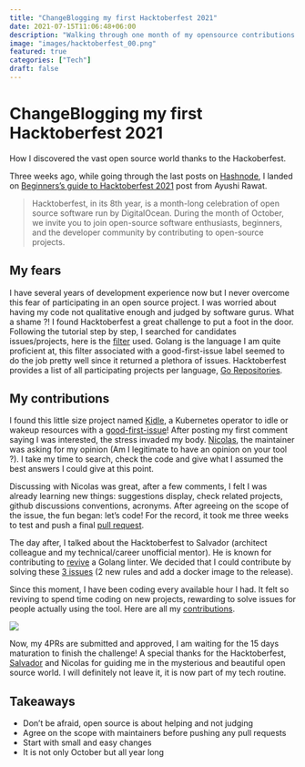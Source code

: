 ```yaml
---
title: "ChangeBlogging my first Hacktoberfest 2021"
date: 2021-07-15T11:06:48+06:00
description: "Walking through one month of my opensource contributions."
image: "images/hacktoberfest_00.png"
featured: true
categories: ["Tech"]
draft: false
---
```

# ChangeBlogging my first Hacktoberfest 2021

How I discovered the vast open source world thanks to the Hackoberfest.

Three weeks ago, while going through the last posts on [Hashnode](https://dev.to/doniacld), I landed on [Beginners’s guide to Hacktoberfest 2021](https://ayushirawat.com/beginners-guide-to-hacktoberfest-2021?source=newsletter) post from Ayushi Rawat.

> Hacktoberfest, in its 8th year, is a month-long celebration of open source software run by DigitalOcean. During the month of October, we invite you to join open-source software enthusiasts, beginners, and the developer community by contributing to open-source projects.

## My fears

I have several years of development experience now but I never overcome this fear of participating in an open source project. I was worried about having my code not qualitative enough and judged by software gurus. What a shame ?! I found Hacktoberfest a great challenge to put a foot in the door.
Following the tutorial step by step, I searched for candidates issues/projects, here is the [filter](https://github.com/search?l=Go&p=2&q=is%3Aopen+is%3Aissue+label%3A%22good+first+issue%22+no%3Aassignee&type=Issues) used. Golang is the language I am quite proficient at, this filter associated with a good-first-issue label seemed to do the job pretty well since it returned a plethora of issues. Hacktoberfest provides a list of all participating projects per language, [Go Repositories](https://hacktoberfest-projects.vercel.app/repos/go).

## My contributions

I found this little size project named [Kidle](https://github.com/kidle-dev/kidle), a Kubernetes operator to idle or wakeup resources with a [good-first-issue](https://github.com/kidle-dev/kidle/issues/21)! 
After posting my first comment saying I was interested, the stress invaded my body. [Nicolas](https://github.com/orphaner), the maintainer was asking for my opinion (Am I legitimate to have an opinion on your tool ?). 
I take my time to search, check the code and give what I assumed the best answers I could give at this point.

Discussing with Nicolas was great, after a few comments, I felt I was already learning new things: suggestions display, check related projects, github discussions conventions, acronyms. 
After agreeing on the scope of the issue, the fun began: let’s code! For the record, it took me three weeks to test and push a final [pull request](https://github.com/kidle-dev/kidle/pull/25).

The day after, I talked about the Hacktoberfest to Salvador (architect colleague and my technical/career unofficial mentor). He is known for contributing to [revive](https://github.com/mgechev/revive) a Golang linter. 
We decided that I could contribute by solving these [3 issues](https://github.com/mgechev/revive/issues?q=is%3Aissue+is%3Aclosed+assignee%3Adoniacld) (2 new rules and add a docker image to the release).

Since this moment, I have been coding every available hour I had. It felt so reviving to spend time coding on new projects, rewarding to solve issues for people actually using the tool. 
Here are all my [contributions](https://hacktoberfestchecker.jenko.me/user/doniacld).

![](images/hacktoberfest_01.png)

Now, my 4PRs are submitted and approved, I am waiting for the 15 days maturation to finish the challenge! 
A special thanks for the Hacktoberfest, [Salvador](https://github.com/chavacava) and Nicolas for guiding me in the mysterious and beautiful open source world. 
I will definitely not leave it, it is now part of my tech routine.

## Takeaways

* Don’t be afraid, open source is about helping and not judging
* Agree on the scope with maintainers before pushing any pull requests
* Start with small and easy changes
* It is not only October but all year long

